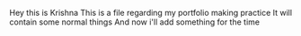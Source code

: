 Hey this is Krishna
This is a file regarding my portfolio making practice
It will contain some normal things
And now i'll add something for the time